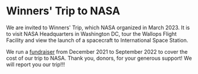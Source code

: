 # Winners' Trip to NASA

We are invited to Winners' Trip, which NASA organized in March 2023. It is to visit NASA Headquarters in Washington DC, tour the Wallops Flight Facility and view the launch of a spacecraft to International Space Station.

We run a [fundraiser](https://www.gofundme.com/f/jimmy-in-the-box) from December 2021 to September 2022 to cover the cost of our trip to NASA. Thank you, donors, for your generous support! We will report you our trip!!!

<!--
<p align="center">
  <a href="https://www.gofundme.com/f/jimmy-in-the-box"><img src="../images/support.jpg" /></a>
</p>
 **<ins>Help us fly to NASA!</ins>**
 -->


<!--although it has not been scheduled yet due to the Covid-19 pandemic.
We will tour NASA facilities in Florida and view a spacecraft launch!!!
-->
